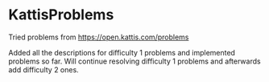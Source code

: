 # KattisProblems
Tried problems from https://open.kattis.com/problems


Added all the descriptions for difficulty 1 problems and implemented problems so far.
Will continue resolving difficulty 1 problems and afterwards add difficulty 2 ones.
